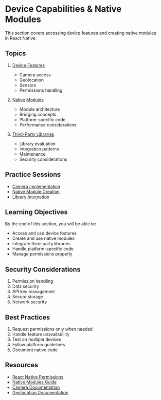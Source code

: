 # Device Capabilities & Native Modules

This section covers accessing device features and creating native modules in React Native.

## Topics

1. [Device Features](./01-device-features/01-device-features.md)
   - Camera access
   - Geolocation
   - Sensors
   - Permissions handling

2. [Native Modules](./02-native-modules/01-native-modules.md)
   - Module architecture
   - Bridging concepts
   - Platform-specific code
   - Performance considerations

3. [Third-Party Libraries](./03-third-party/01-third-party.md)
   - Library evaluation
   - Integration patterns
   - Maintenance
   - Security considerations

## Practice Sessions

- [Camera Implementation](./01-device-features/practice-session/01-camera.md)
- [Native Module Creation](./02-native-modules/practice-session/01-module-creation.md)
- [Library Integration](./03-third-party/practice-session/01-integration.md)

## Learning Objectives

By the end of this section, you will be able to:
- Access and use device features
- Create and use native modules
- Integrate third-party libraries
- Handle platform-specific code
- Manage permissions properly

## Security Considerations

1. Permission handling
2. Data security
3. API key management
4. Secure storage
5. Network security

## Best Practices

1. Request permissions only when needed
2. Handle feature unavailability
3. Test on multiple devices
4. Follow platform guidelines
5. Document native code

## Resources

- [React Native Permissions](https://github.com/zoontek/react-native-permissions)
- [Native Modules Guide](https://reactnative.dev/docs/native-modules-intro)
- [Camera Documentation](https://reactnative.dev/docs/camera)
- [Geolocation Documentation](https://reactnative.dev/docs/geolocation) 